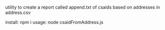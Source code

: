 utility to create a report called append.txt of csaids based on addresses in address.csv

install: npm i
usage: node csaidFromAddress.js
